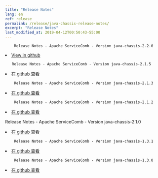 ```yaml
---
title: "Release Notes"
lang: en
ref: release
permalink: /release/java-chassis-release-notes/
excerpt: "Release Notes"
last_modified_at: 2019-04-12T00:50:43-55:00
---
```

        Release Notes - Apache ServiceComb - Version java-chassis-2.2.0
                
<li><a href='https://github.com/apache/servicecomb-java-chassis/releases/tag/2.2.0'>View in github</a>
</li>                                                                                                                        
<p/>  

       Release Notes - Apache ServiceComb - Version java-chassis-2.1.5

<li><a href='https://github.com/apache/servicecomb-java-chassis/releases/tag/2.1.5'>在 github 查看</a>
</li>                                                                                                                        
<p/>

        Release Notes - Apache ServiceComb - Version java-chassis-2.1.3

<li><a href='https://github.com/apache/servicecomb-java-chassis/releases/tag/2.1.3'>在 github 查看</a>
</li>                                                                                                                        
<p/>      

        Release Notes - Apache ServiceComb - Version java-chassis-2.1.2

<li><a href='https://github.com/apache/servicecomb-java-chassis/releases/tag/2.1.2'>在 github 查看</a>
</li>                                                                                                                        
<p/>                                                                                                                                                                                                                                                                                  
        Release Notes - Apache ServiceComb - Version java-chassis-2.1.0

<li><a href='https://github.com/apache/servicecomb-java-chassis/releases/tag/2.1.0'>在 github 查看</a>
</li>                                                                                                                        
<p/>

        Release Notes - Apache ServiceComb - Version java-chassis-1.3.1

<li><a href='https://github.com/apache/servicecomb-java-chassis/releases/tag/1.3.1'>在 github 查看</a>
</li>                                                                                                                        
<p/>    

        Release Notes - Apache ServiceComb - Version java-chassis-1.3.0

<li><a href='https://github.com/apache/servicecomb-java-chassis/releases/tag/1.3.0'>在 github 查看</a>
</li>                                                                                                                        
<p/>    
